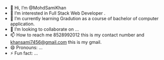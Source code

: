 - 👋 Hi, I’m @MohdSamiKhan
- 👀 I’m interested in Full Stack Web Developer .
- 🌱 I’m currently learning Gradution as a course of bachelor of computer application.
- 💞️ I’m looking to collaborate on ...
- 📫 How to reach me 8528992012 this is my contact number and khansami7456@gmail.com this is my gmail.
- 😄 Pronouns: ...
- ⚡ Fun fact: ...

<!---
MohdSamiKhan/MohdSamiKhan is a ✨ special ✨ repository because its `README.md` (this file) appears on your GitHub profile.
You can click the Preview link to take a look at your changes.
--->
